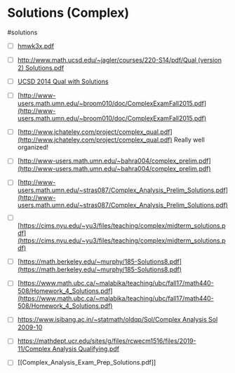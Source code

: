 # Solutions (Complex)

#solutions 

- [ ] [hmwk3x.pdf](attachments/hmwk3x.pdf)
- [ ]  [http://www.math.ucsd.edu/~jagler/courses/220-S14/pdf/Qual (version 2) Solutions.pdf](http://www.math.ucsd.edu/~jagler/courses/220-S14/pdf/Qual%20(version%202)%20Solutions.pdf)
- [ ]  [UCSD 2014 Qual with Solutions](http://www.math.ucsd.edu/~jagler/courses/220-S14/pdf/Qual%20(version%202)%20Solutions.pdf)
- [ ]  [http://www-users.math.umn.edu/~broom010/doc/ComplexExamFall2015.pdf](http://www-users.math.umn.edu/~broom010/doc/ComplexExamFall2015.pdf)
- [ ]  [http://www.jchateley.com/project/complex_qual.pdf](http://www.jchateley.com/project/complex_qual.pdf)
			Really well organized!

- [ ]  [http://www-users.math.umn.edu/~bahra004/complex_prelim.pdf](http://www-users.math.umn.edu/~bahra004/complex_prelim.pdf)
- [ ]  [http://www-users.math.umn.edu/~stras087/Complex_Analysis_Prelim_Solutions.pdf](http://www-users.math.umn.edu/~stras087/Complex_Analysis_Prelim_Solutions.pdf)
- [ ]  [https://cims.nyu.edu/~yu3/files/teaching/complex/midterm_solutions.pdf](https://cims.nyu.edu/~yu3/files/teaching/complex/midterm_solutions.pdf)
- [ ]  [https://math.berkeley.edu/~murphy/185-Solutions8.pdf](https://math.berkeley.edu/~murphy/185-Solutions8.pdf)
- [ ]  [https://www.math.ubc.ca/~malabika/teaching/ubc/fall17/math440-508/Homework_4_Solutions.pdf](https://www.math.ubc.ca/~malabika/teaching/ubc/fall17/math440-508/Homework_4_Solutions.pdf)
- [ ]  [https://www.isibang.ac.in/~statmath/oldqp/Sol/Complex Analysis Sol 2009-10](https://www.isibang.ac.in/~statmath/oldqp/Sol/Complex%20Analysis%20Sol%202009-10)
- [ ]  [https://mathdept.ucr.edu/sites/g/files/rcwecm1516/files/2019-11/Complex Analysis Qualifying.pdf](https://mathdept.ucr.edu/sites/g/files/rcwecm1516/files/2019-11/Complex%20Analysis%20Qualifying.pdf)
- [ ]  [[Complex_Analysis_Exam_Prep_Solutions.pdf]]